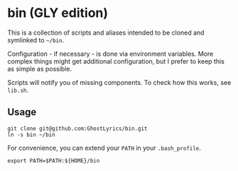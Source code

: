 # bin (GLY edition)

This is a collection of scripts and aliases intended to be cloned and symlinked to `~/bin`.

Configuration - if necessary - is done via environment variables. More complex things might get additional configuration, but I prefer to keep this as simple as possible.

Scripts will notify you of missing components. To check how this works, see `lib.sh`.

## Usage

```shell
git clone git@github.com:GhostLyrics/bin.git
ln -s bin ~/bin
```

For convenience, you can extend your `PATH` in your `.bash_profile`.

```shell
export PATH=$PATH:${HOME}/bin
```

